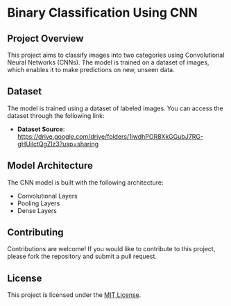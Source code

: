 # Binary Classification Using CNN


## Project Overview
This project aims to classify images into two categories using Convolutional Neural Networks (CNNs). The model is trained on a dataset of images, which enables it to make predictions on new, unseen data.


## Dataset
The model is trained using a dataset of labeled images. You can access the dataset through the following link:

- **Dataset Source**: https://drive.google.com/drive/folders/1iwdhPOR8XkGGubJ7RG-gHUilctQgZlz3?usp=sharing


## Model Architecture
The CNN model is built with the following architecture:
- Convolutional Layers
- Pooling Layers
- Dense Layers


## Contributing
Contributions are welcome! If you would like to contribute to this project, please fork the repository and submit a pull request. 


## License
This project is licensed under the [MIT License](LICENSE).
